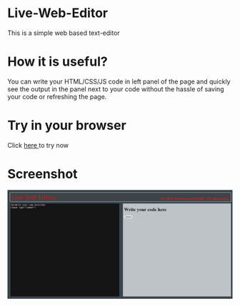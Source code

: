 # Live-Web-Editor

This is a simple web based text-editor

# How it is useful?

You can write your HTML/CSS/JS code in left panel of the page and quickly see the output in the panel next to your code without the hassle of saving your code or refreshing the page.

# Try in your browser

Click <a href="https://jaysonani.github.io/Live-Web-Editor/"> here </a> to try now

# Screenshot

<img src="ss.png">

